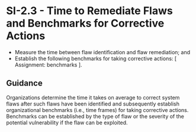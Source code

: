 # SI-2.3 - Time to Remediate Flaws and Benchmarks for Corrective Actions
- Measure the time between flaw identification and flaw remediation; and
- Establish the following benchmarks for taking corrective actions: \[ Assignment: benchmarks \].
## Guidance
Organizations determine the time it takes on average to correct system flaws after such flaws have been identified and subsequently establish organizational benchmarks (i.e., time frames) for taking corrective actions. Benchmarks can be established by the type of flaw or the severity of the potential vulnerability if the flaw can be exploited.